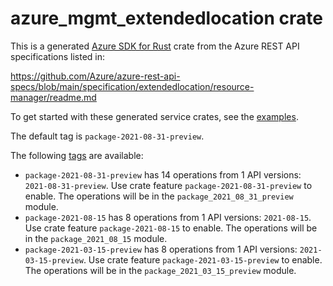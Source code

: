 # azure_mgmt_extendedlocation crate

This is a generated [Azure SDK for Rust](https://github.com/Azure/azure-sdk-for-rust) crate from the Azure REST API specifications listed in:

https://github.com/Azure/azure-rest-api-specs/blob/main/specification/extendedlocation/resource-manager/readme.md

To get started with these generated service crates, see the [examples](https://github.com/Azure/azure-sdk-for-rust/blob/main/services/README.md#examples).

The default tag is `package-2021-08-31-preview`.

The following [tags](https://github.com/Azure/azure-sdk-for-rust/blob/main/services/tags.md) are available:

- `package-2021-08-31-preview` has 14 operations from 1 API versions: `2021-08-31-preview`. Use crate feature `package-2021-08-31-preview` to enable. The operations will be in the `package_2021_08_31_preview` module.
- `package-2021-08-15` has 8 operations from 1 API versions: `2021-08-15`. Use crate feature `package-2021-08-15` to enable. The operations will be in the `package_2021_08_15` module.
- `package-2021-03-15-preview` has 8 operations from 1 API versions: `2021-03-15-preview`. Use crate feature `package-2021-03-15-preview` to enable. The operations will be in the `package_2021_03_15_preview` module.